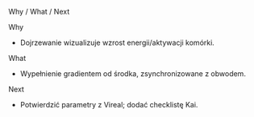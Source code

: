 Why / What / Next

Why
- Dojrzewanie wizualizuje wzrost energii/aktywacji komórki.

What
- Wypełnienie gradientem od środka, zsynchronizowane z obwodem.

Next
- Potwierdzić parametry z Vireal; dodać checklistę Kai.
